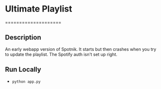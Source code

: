 # Ultimate Playlist
====================
## Description
An early webapp version of Spotnik.
It starts but then crashes when you try to update the playlist. The Spotify auth isn't set up right.
## Run Locally

* `python app.py`
